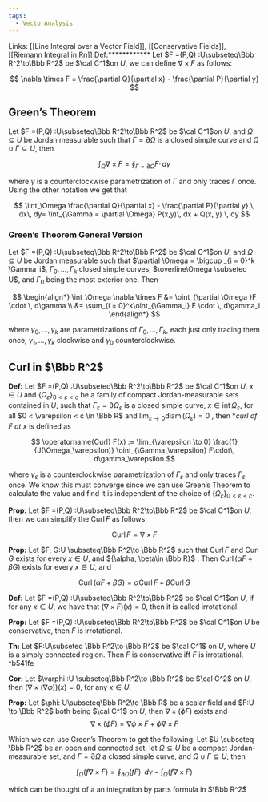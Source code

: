 ```yaml
---
tags:
  - VectorAnalysis
---
```

Links: [[Line Integral over a Vector Field]], [[Conservative Fields]], [[Riemann Integral in Rn]]
Def:************ Let $F =(P,Q) :U\subseteq\Bbb R^2\to\Bbb R^2$ be $\cal C^1$on $U$, we can define $\nabla \times F$ as follows:

$$ \nabla \times F = \frac{\partial Q}{\partial x} - \frac{\partial P}{\partial y} $$

## Green’s Theorem
Let $F =(P,Q) :U\subseteq\Bbb R^2\to\Bbb R^2$ be $\cal C^1$on $U$, and $\Omega \subseteq U$ be Jordan measurable such that $\Gamma = \partial \Omega$ is a closed simple curve and $\Omega \cup \Gamma \subseteq U$, then

$$ \int_\Omega \nabla \times F = \oint_{\Gamma = \partial \Omega} F \cdot \, d\gamma $$

where $\gamma$ is a counterclockwise parametrization of $\Gamma$ and only traces $\Gamma$ once. Using the other notation we get that

$$ \iint_\Omega \frac{\partial Q}{\partial x} - \frac{\partial P}{\partial y} \, dx\, dy= \int_{\Gamma = \partial \Omega} P(x,y)\, dx + Q(x, y) \, dy $$

### Green’s Theorem General Version

Let $F =(P,Q) :U\subseteq\Bbb R^2\to\Bbb R^2$ be $\cal C^1$on $U$, and $\Omega \subseteq U$ be Jordan measurable such that $\partial \Omega = \bigcup _{i = 0}^k \Gamma_i$, $\Gamma_0, \dots, \Gamma_k$ closed simple curves, $\overline\Omega \subseteq U$, and $\Gamma_0$ being the most exterior one. Then

$$ \begin{align*} \int_\Omega \nabla \times F &= \oint_{\partial \Omega }F \cdot \, d\gamma \\ &= \sum_{i = 0}^k\oint_{\Gamma_i} F \cdot \, d\gamma_i \end{align*} $$

where $\gamma_0, \dots, \gamma_k$ are parametrizations of $\Gamma_0, \dots, \Gamma_k$, each just only tracing them once, $\gamma_1, \dots, \gamma_k$ clockwise and $\gamma_0$ counterclockwise.

## Curl in $\Bbb R^2$

********Def:******** Let $F =(P,Q) :U\subseteq\Bbb R^2\to\Bbb R^2$ be $\cal C^1$on $U$, $x \in U$ and $\{\Omega_\varepsilon\}_{0 < \varepsilon <c}$ be a family of compact Jordan-measurable sets contained in $U$, such that $\Gamma_\varepsilon = \partial \Omega_\varepsilon$ is a closed simple curve, $x \in \operatorname{int}\Omega_\varepsilon$, for all $0 < \varepsilon < c \in \Bbb R$ and $\lim_{\varepsilon\to 0} \operatorname{diam}(\Omega_\varepsilon) = 0$ , then *_curl of $F$ at $x$_ is defined as

$$ \operatorname{Curl} F(x) := \lim_{\varepsilon \to 0} \frac{1}{J(\Omega_\varepsilon)} \oint_{\Gamma_\varepsilon} F\cdot\, d\gamma_\varepsilon $$

where $\gamma_ \varepsilon$ is a counterclockwise parametrization of $\Gamma_\varepsilon$ and only traces $\Gamma_\varepsilon$ once. We know this must converge since we can use Green’s Theorem to calculate the value and find it is independent of the choice of $\{\Omega_\varepsilon\}_{0 < \varepsilon<c}$.

************Prop:************ Let $F =(P,Q) :U\subseteq\Bbb R^2\to\Bbb R^2$ be $\cal C^1$on $U$, then we can simplify the $\operatorname{Curl} F$ as follows:

$$ \operatorname{Curl}F = \nabla \times F $$

************Prop:************ Let $F, G:U \subseteq\Bbb R^2\to \Bbb R^2$ such that $\operatorname{Curl} F$ and $\operatorname{Curl} G$ exists for every $x \in U$, and ${\alpha, \beta\in \Bbb R}$ . Then $\operatorname{Curl} (\alpha F + \beta G)$ exists for every $x \in U$, and

$$ \operatorname{Curl} (\alpha F + \beta G ) = \alpha \operatorname{Curl} F+ \beta \operatorname{Curl} G $$

**Def:** Let $F =(P,Q) :U\subseteq\Bbb R^2\to\Bbb R^2$ be $\cal C^1$on $U$, if for any $x \in U$, we have that ${(\nabla \times F)(x) = 0}$, then it is called irrotational.

**********Prop:********** Let $F =(P,Q) :U\subseteq\Bbb R^2\to\Bbb R^2$ be $\cal C^1$on $U$ be conservative, then $F$ is irrotational.

**Th:** Let $F:U\subseteq \Bbb R^2\to \Bbb R^2$ be $\cal C^1$ on $U$, where $U$ is a simply connected region. Then $F$ is conservative iff $F$ is irrotational.  ^b541fe

********Cor:******** Let $\varphi :U \subseteq\Bbb R^2\to \Bbb R^2$ be $\cal C^2$ on $U$, then $(\nabla \times( \nabla \varphi))(x) = 0$, for any $x \in U$.

**Prop:** Let $\phi: U\subseteq\Bbb R^2\to \Bbb R$ be a scalar field and $F:U \to \Bbb R^2$ both being $\cal C^1$ on $U$, then ${\nabla \times (\phi F)}$ exists and
$$ \nabla\times (\phi F) = \nabla \phi \times F + \phi\nabla \times F $$

Which we can use Green’s Theorem to get the following:
Let $U \subseteq \Bbb R^2$ be an open and connected set, let $\Omega \subseteq U$ be a compact Jordan-measurable set, and $\Gamma = \partial \Omega$ a closed simple curve, and $\Omega \cup \Gamma \subseteq U$, then

$$ \int_\Omega (f \nabla \times F) = \oint_{\partial \Omega} (f F) \cdot\, d\gamma - \int_\Omega (f\nabla \times F) $$

which can be thought of a an integration by parts formula in $\Bbb R^2$